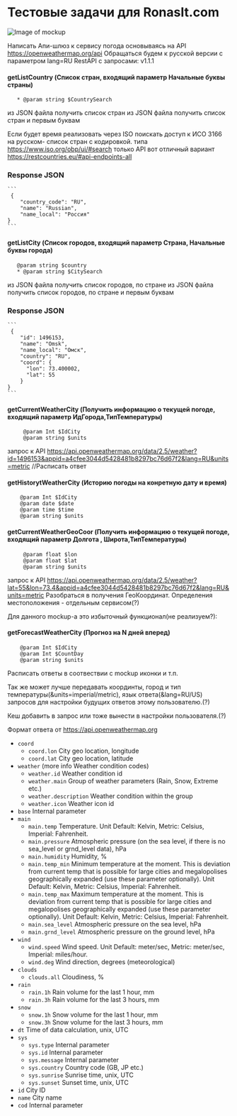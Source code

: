 # Тестовые задачи  для  RonasIt.com
![Image of mockup](https://resume.nodejs.website/UP.jpg)


Написать Апи-шлюз к сервису погода основываясь на API https://openweathermap.org/api
Обращаться будем к русской версии с параметром lang=RU 
RestAPI c запросами:
v1.1.1
#### getListCountry (Список стран, входящий параметр Начальные буквы страны)
 ```    
    * @param string $СountrySearch
 ```   
из JSON файла получить список стран
из JSON файла получить список стран и первым буквам

Если будет время реализовать через ISO
поискать доступ к ИСО 3166 на русском- список стран с кодировкой. 
типа https://www.iso.org/obp/ui/#search только API
вот отличный вариант https://restcountries.eu/#api-endpoints-all

### Response JSON
    ```
     {
        "country_code": "RU",
        "name": "Russian",
        "name_local": "Россия"    
    }
    ```


#### getListCity (Список городов, входящий параметр Страна, Начальные буквы города)
 ``` 
    @param string $country
    * @param string $CitySearch
 ```   
из JSON файла получить список городов, по стране
из JSON файла получить список городов, по стране и первым буквам

### Response JSON
    ```
     {
        "id": 1496153,
        "name": "Omsk",
        "name_local": "Омск",
        "country": "RU",
        "coord": {
          "lon": 73.400002,
          "lat": 55
        }
    }
    ```
#### getCurrentWeatherCity (Получить информацию о текущей погоде, входящий параметр ИдГорода,ТипТемпературы)
 ``` 
      @param Int $IdCity      
      @param string $units
 ```
 запрос к API https://api.openweathermap.org/data/2.5/weather?id=1496153&appid=a4cfee3044d5428481b8297bc76d67f2&lang=RU&units=metric
 //Расписать ответ
 
 #### getHistorytWeatherCity (Историю погоды на конретную дату и время)
  ``` 
      @param Int $IdCity      
      @param date $date
      @param time $time
      @param string $units
 ```  
 
 
 #### getCurrentWeatherGeoCoor (Получить информацию о текущей погоде, входящий параметр Долгота , Широта,ТипТемпературы)
 ``` 
      @param float $lon
      @param float $lat
      @param string $units
 ```
 запрос к API  https://api.openweathermap.org/data/2.5/weather?lat=55&lon=73.4&appid=a4cfee3044d5428481b8297bc76d67f2&lang=RU&units=metric
Разобраться в получения ГеоКоординат.
Определения местоположения - отдельным сервисом(?) 
 
 Для данного mockup-a это избыточный функционал(не реализуем?):
 #### getForecastWeatherCity (Прогноз на N дней вперед)
  ``` 
      @param Int $IdCity      
      @param Int $CountDay
      @param string $units
 ```  
Расписать ответы в соотвествии с mockup иконки и т.п.

Так же может лучше передавать координты, город и тип температуры(&units=imperial/metric), язык ответа(&lang=RU/US) запросов для настройки будущих ответов этому пользователю.(?)

Кеш добавить в запрос или тоже  вынести в настройки пользователя.(?)

Формат ответа от https://api.openweathermap.org
*   `coord`
    *   `coord.lon` City geo location, longitude
    *   `coord.lat` City geo location, latitude
*   `weather` (more info Weather condition codes)
    *   `weather.id` Weather condition id
    *   `weather.main` Group of weather parameters (Rain, Snow, Extreme etc.)
    *   `weather.description` Weather condition within the group
    *   `weather.icon` Weather icon id
*   `base` Internal parameter
*   `main`
    *   `main.temp` Temperature. Unit Default: Kelvin, Metric: Celsius, Imperial: Fahrenheit.
    *   `main.pressure` Atmospheric pressure (on the sea level, if there is no sea\_level or grnd\_level data), hPa
    *   `main.humidity` Humidity, %
    *   `main.temp_min` Minimum temperature at the moment. This is deviation from current temp that is possible for large cities and megalopolises geographically expanded (use these parameter optionally). Unit Default: Kelvin, Metric: Celsius, Imperial: Fahrenheit.
    *   `main.temp_max` Maximum temperature at the moment. This is deviation from current temp that is possible for large cities and megalopolises geographically expanded (use these parameter optionally). Unit Default: Kelvin, Metric: Celsius, Imperial: Fahrenheit.
    *   `main.sea_level` Atmospheric pressure on the sea level, hPa
    *   `main.grnd_level` Atmospheric pressure on the ground level, hPa
*   `wind`
    *   `wind.speed` Wind speed. Unit Default: meter/sec, Metric: meter/sec, Imperial: miles/hour.
    *   `wind.deg` Wind direction, degrees (meteorological)
*   `clouds`
    *   `clouds.all` Cloudiness, %
*   `rain`
    *   `rain.1h` Rain volume for the last 1 hour, mm
    *   `rain.3h` Rain volume for the last 3 hours, mm
*   `snow`
    *   `snow.1h` Snow volume for the last 1 hour, mm
    *   `snow.3h` Snow volume for the last 3 hours, mm
*   `dt` Time of data calculation, unix, UTC
*   `sys`
    *   `sys.type` Internal parameter
    *   `sys.id` Internal parameter
    *   `sys.message` Internal parameter
    *   `sys.country` Country code (GB, JP etc.)
    *   `sys.sunrise` Sunrise time, unix, UTC
    *   `sys.sunset` Sunset time, unix, UTC
*   `id` City ID
*   `name` City name
*   `cod` Internal parameter
